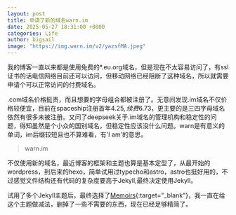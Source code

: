 ```yaml
---
layout: post
title: 申请了新的域名warn.im
date: 2025-05-27 18:31:00 +0800
categories: Life
author: bigsail
image: "https://img.warn.im/v2/yazsfMA.jpeg"
---
```

我的博客一直以来都是使用免费的*.eu.org域名，但是现在不太容易访问了，有ssl证书的话电信网络目前还可以访问，但移动网络已经阻断了这种域名，所以就需要申请个可以正常访问的付费域名。

.com域名价格挺贵，而且想要的字母组合都被注册了。无意间发现.im域名不仅价格较便宜，目前在spaceship注册首年$4.25,续费$6.73，更主要的是三四字母域名依然有很多未被注册。又问了deepseek关于.im域名的管理机构和稳定性的问题，得知虽然是个小众的国别域名，但稳定性应该没什么问题。warn是有意义的单词，im后缀较短且也不算难看，有'I am'的意思。

> warn.im

不仅使用新的域名，最近博客的框架和主题也算是基本定型了，从最开始的wordpress，到后来的hexo，简单试用过typecho和astro，astro也挺好用的，不过感觉文件结构还有代码的复杂度要高于Jekyll,最终决定使用Jekyll。

试用了多个Jekyll主题后，最终选择了[Memoirs](https://github.com/wowthemesnet/jekyll-theme-memoirs){:target="_blank"}，我一直在给这个主题做减法，删掉了一些不需要的东西，现在已经足够精简了。
